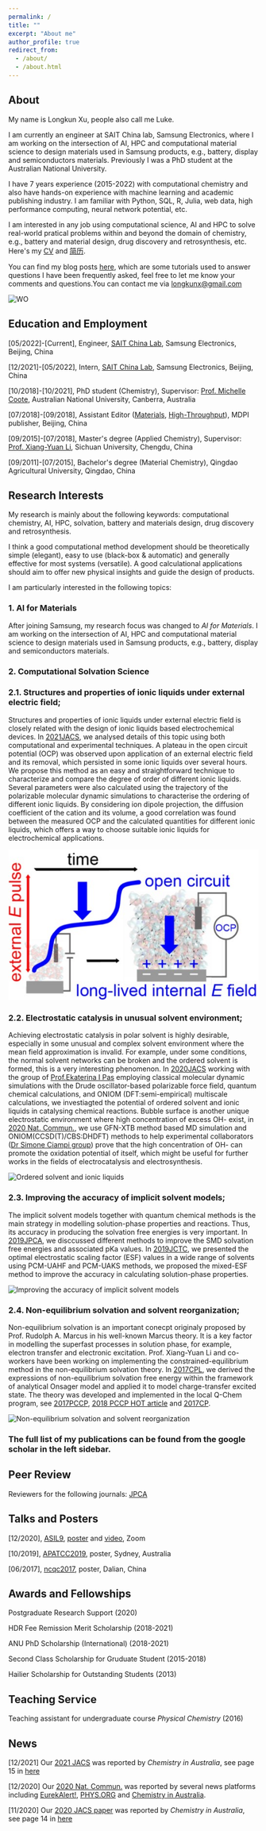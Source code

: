 ```yaml
---
permalink: /
title: ""
excerpt: "About me"
author_profile: true
redirect_from: 
  - /about/
  - /about.html
---
```

## About

My name is Longkun Xu, people also call me Luke. 

I am currently an engineer at SAIT China lab, Samsung Electronics, where I am working on the intersection of AI, HPC and computational material science to design materials used in Samsung products, e.g., battery, display and semiconductors materials. Previously I was a PhD student at the Australian National University.

I have 7 years experience (2015-2022) with computational chemistry and also have hands-on experience with machine learning and academic publishing industry. I am familiar with Python, SQL, R, Julia, web data, high performance computing, neural network potential, etc.

I am interested in any job using computational science, AI and HPC to solve real-world pratical problems within and beyond the domain of chemistry, e.g., battery and material design, drug discovery and retrosynthesis, etc. Here's my [CV](https://github.com/longkunxuluke/longkunxuluke.github.io/blob/master/CV_LongkunXU.pdf) and [简历](https://github.com/longkunxuluke/longkunxuluke.github.io/blob/master/%E7%AE%80%E5%8E%86_%E5%BE%90%E9%BE%99%E5%9D%A4.pdf).

You can find my blog posts [here](https://longkunxuluke.github.io/year-archive/), which are some tutorials used to answer questions I have been frequently asked, feel free to let me know your comments and questions.You can contact me via longkunx@gmail.com

![WO](/images/WO-2.jpg)

## Education and Employment

[05/2022]-[Current], Engineer, [SAIT China Lab](https://www.sait.samsung.co.kr/saithome/about/labs.do), Samsung Electronics, Beijing, China

[12/2021]-[05/2022], Intern, [SAIT China Lab](https://www.sait.samsung.co.kr/saithome/about/labs.do), Samsung Electronics, Beijing, China

[10/2018]-[10/2021], PhD student (Chemistry), Supervisor: [Prof. Michelle Coote](https://cootelab.com/), Australian National University, Canberra, Australia

[07/2018]-[09/2018], Assistant Editor ([Materials](https://www.mdpi.com/journal/materials), [High-Throughput](https://www.mdpi.com/journal/high-throughput)), MDPI publisher, Beijing, China

[09/2015]-[07/2018], Master's degree (Applied Chemistry), Supervisor: [Prof. Xiang-Yuan Li](http://ccg.scu.edu.cn/a/default.html), Sichuan University, Chengdu, China

[09/2011]-[07/2015], Bachelor's degree (Material Chemistry), Qingdao Agricultural University, Qingdao, China

## Research Interests

My research is mainly about the following keywords: computational chemistry, AI, HPC, solvation, battery and materials design, drug discovery and retrosynthesis. 

I think a good computational method development should be theoretically simple (elegant), easy to use (black-box & automatic) and generally effective for most systems (versatile). A good calculational applications should aim to offer new physical insights and guide the design of products. 

I am particularly interested in the following topics:

### 1. AI for Materials
After joining Samsung, my research focus was changed to *AI for Materials*. I am working on the intersection of AI, HPC and computational material science to design materials used in Samsung products, e.g., battery, display and semiconductors materials.

### 2. Computational Solvation Science
### 2.1. Structures and properties of ionic liquids under external electric field;
Structures and properties of ionic liquids under external electric field is closely related with the design of ionic liquids based electrochemical devices. In [2021JACS](https://pubs.acs.org/doi/full/10.1021/jacs.1c06385), we analysed details of this topic using both computational and experimental techniques. A plateau in the open circuit potential (OCP) was observed upon application of an external electric field and its removal, which persisted in some ionic liquids over several hours. We propose this method as an easy and straightforward technique to characterize and compare the degree of order of different ionic liquids. Several parameters were also calculated using the trajectory of the polarizable molecular dynamic simulations to characterise the ordering of different ionic liquids. By considering ion dipole projection, the diffusion coefficient of the cation and its volume, a good correlation was found between the measured OCP and the calculated quantities for different ionic liquids, which offers a way to choose suitable ionic liquids for electrochemical applications.

![OCP](/images/publication5-toc.PNG.jpg)

### 2.2. Electrostatic catalysis in unusual solvent environment; 

Achieving electrostatic catalysis in polar solvent is highly desirable, especially in some unusual and complex solvent environment where the mean field approximation is invalid. For example, under some conditions, the normal solvent networks can be broken and the ordered solvent is formed, this is a very interesting phenomenon. In [2020JACS](https://pubs.acs.org/doi/abs/10.1021/jacs.0c05643) working with the group of [Prof.Ekaterina I Pas](https://mccg.erc.monash.edu/) employing classical molecular dynamic simulations with the Drude oscillator-based polarizable force field, quantum chemical calculations, and ONIOM (DFT:semi-empirical) multiscale calculations, we investiagted the potential of ordered solvent and ionic liquids in catalysing chemical reactions. Bubble surface is another unique electrostatic environment where high concentration of excess OH- exist, in [2020 Nat. Commun.](https://www.nature.com/articles/s41467-020-20186-0), we use GFN-XTB method based MD simulation and ONIOM(CCSD(T)/CBS:DHDFT) methods to help experimental collaborators ([Dr Simone Ciampi group](https://research.curtin.edu.au/supervisor/dr-simone-ciampi/)) prove that the high concentration of OH- can promote the oxidation potential of itself, which might be useful for further works in the fields of electrocatalysis and electrosynthesis. 

![Ordered solvent and ionic liquids](/images/TOC-300dpi.png)

### 2.3. Improving the accuracy of implicit solvent models; 

The implicit solvent models together with quantum chemical methods is the main strategy in modelling solution-phase properties and reactions. Thus, its accuracy in producing the solvation free energies is very important. In [2019JPCA](https://pubs.acs.org/doi/abs/10.1021/acs.jpca.9b04920), we disccussed different methods to improve the SMD solvation free energies and associated pKa values. In [2019JCTC](https://pubs.acs.org/doi/abs/10.1021/acs.jctc.9b00888), we presented the optimal electrostatic scaling factor (ESF) values in a wide range of solvents using PCM-UAHF and PCM-UAKS methods, we proposed the mixed-ESF method to improve the accuracy in calculating solution-phase properties.

![Improving the accuracy of implicit solvent models](/images/2019JCTC.png)

### 2.4. Non-equilibrium solvation and solvent reorganization; 

Non-equilibrium solvation is an important conecpt originaly proposed by Prof. Rudolph A. Marcus in his well-known Marcus theory. It is a key factor in modelling the superfast processes in solution phase, for example, electron transfer and electronic excitation. Prof. Xiang-Yuan Li and co-workers have been working on implementing the constrained-equilibrium method in the non-equilibrium solvation theory. In [2017CPL](https://www.sciencedirect.com/science/article/pii/S000926141730427X), we derived the expressions of non-equilibrium solvation free energy within the framework of analytical Onsager model and applied it to model charge-transfer excited state. The theory was developed and implemented in the local Q-Chem program, see [2017PCCP](https://pubs.rsc.org/lv/content/articlehtml/2017/cp/c7cp05673g), [2018 PCCP HOT article](https://pubs.rsc.org/lv/content/articlelanding/2018/cp/c8cp00930a/unauth#!divAbstract) and [2017CP](https://www.sciencedirect.com/science/article/pii/S0301010417301398).

![Non-equilibrium solvation and solvent reorganization](/images/2017CPL.png)

### The full list of my publications can be found from the google scholar in the left sidebar.

## Peer Review

Reviewers for the following journals: [JPCA](https://pubs.acs.org/journal/jpcafh)

## Talks and Posters

[12/2020], [ASIL9](https://www.monash.edu/asil9), [poster](https://github.com/longkunxuluke/ordered_solvent/blob/master/ASIL9-Xu.pdf) and [video](https://www.youtube.com/watch?v=9JgCmZJXgn0), Zoom

[10/2019], [APATCC2019](https://www.apatcc2019.com/), poster, Sydney, Australia

[06/2017], [ncqc2017](http://www1.chemsoc.org.cn/meeting/home/info.asp?id=202), poster, Dalian, China

## Awards and Fellowships

Postgraduate Research Support (2020)

HDR Fee Remission Merit Scholarship (2018-2021)

ANU PhD Scholarship (International) (2018-2021)

Second Class Scholarship for Gruduate Student (2015-2018)

Hailier Scholarship for Outstanding Students (2013)

## Teaching Service

Teaching assistant for undergraduate course *Physical Chemistry* (2016)

## News

[12/2021] Our [2021 JACS](https://pubs.acs.org/doi/abs/10.1021/jacs.1c06385) was reported by *Chemistry in Australia*, see page 15 in [here](https://chemaust.raci.org.au/sites/default/files/pdf/2021/CiA_Dec21_web.pdf)

[12/2020] Our [2020 Nat. Commun.](https://www.nature.com/articles/s41467-020-20186-0) was reported by several news platforms including [EurekAlert!](https://www.eurekalert.org/pub_releases/2020-12/cu-tbo121020.php), [PHYS.ORG](https://phys.org/news/2020-12-tiny-electrodes-key-chemical.html) and [Chemistry in Australia](https://chemaust.raci.org.au/article/march-may-2021/electrified-bubbles.html).

[11/2020] Our [2020 JACS paper](https://pubs.acs.org/doi/abs/10.1021/jacs.0c05643) was reported by *Chemistry in Australia*, see page 14 in [here](https://chemaust.raci.org.au/sites/default/files/pdf/2020/CiA_Sept_Nov2020.pdf)




